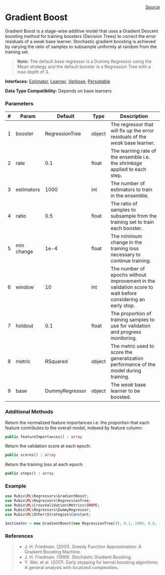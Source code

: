 <span style="float:right;"><a href="https://github.com/RubixML/RubixML/blob/master/src/Regressors/GradientBoost.php">Source</a></span>

# Gradient Boost
Gradient Boost is a stage-wise additive model that uses a Gradient Descent boosting method for training  boosters (Decision Trees) to correct the error residuals of a *weak* base learner. Stochastic gradient boosting is achieved by varying the ratio of samples to subsample uniformly at random from the training set.

> **Note:** The default base regressor is a Dummy Regressor using the Mean strategy and the default booster is a Regression Tree with a max depth of 3.

**Interfaces:** [Estimator](../estimator.md), [Learner](../learner.md), [Verbose](../verbose.md), [Persistable](../persistable.md)

**Data Type Compatibility:** Depends on base learners

### Parameters
| # | Param | Default | Type | Description |
|---|---|---|---|---|
| 1 | booster | RegressionTree | object | The regressor that will fix up the error residuals of the *weak* base learner. |
| 2 | rate | 0.1 | float | The learning rate of the ensemble i.e. the *shrinkage* applied to each step. |
| 3 | estimators | 1000 | int | The number of estimators to train in the ensemble. |
| 4 | ratio | 0.5 | float | The ratio of samples to subsample from the training set to train each booster. |
| 5 | min change | 1e-4 | float | The minimum change in the training loss necessary to continue training. |
| 6 | window | 10 | int | The number of epochs without improvement in the validation score to wait before considering an early stop. |
| 7 | holdout | 0.1 | float | The proportion of training samples to use for validation and progress monitoring. |
| 8 | metric | RSquared | object | The metric used to score the generalization performance of the model during training. |
| 9 | base | DummyRegressor | object | The *weak* base learner to be boosted. |

### Additional Methods
Return the normalized feature importances i.e. the proportion that each feature contributes to the overall model, indexed by feature column:
```php
public featureImportances() : array
```

Return the validation score at each epoch:
```php
public scores() : array
```

Return the training loss at each epoch:
```php
public steps() : array
```

### Example
```php
use Rubix\ML\Regressors\GradientBoost;
use Rubix\ML\Regressors\RegressionTree;
use Rubix\ML\CrossValidation\Metrics\SMAPE;
use Rubix\ML\Regressors\DummyRegressor;
use Rubix\ML\Other\Strategies\Constant;

$estimator = new GradientBoost(new RegressionTree(3), 0.1, 1000, 0.8, 1e-4, 15, 0.1, new SMAPE(), new DummyRegressor(new Constant(0.0)));
```

### References
>- J. H. Friedman. (2001). Greedy Function Approximation: A Gradient Boosting Machine.
>- J. H. Friedman. (1999). Stochastic Gradient Boosting.
>- Y. Wei. et al. (2017). Early stopping for kernel boosting algorithms: A general analysis with localized complexities.